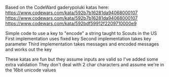 Based on the CodeWard  gaderypoluki katas here:
https://www.codewars.com/kata/592b7b16281da94068000107
https://www.codewars.com/kata/592b7b16281da94068000107
https://www.codewars.com/kata/592bdf59912f2209710000e9

Simple code to use a key to "encode" a string taught to Scouts in the US
First implementation uses fixed key
Second implementation takes key parameter
Third implementation takes messages and encoded messages and works out the key

These katas are fun but they assume inputs are valid so I've added some extra validation
They don't deal with 2 char characters and assume we're in the 16bit unicode values
